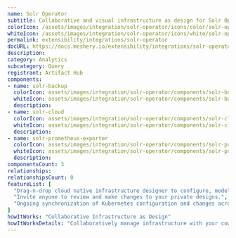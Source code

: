 ```yaml
---
name: Solr Operator
subtitle: Collaborative and visual infrastructure as design for Solr Operator
colorIcon: /assets/images/integration/solr-operator/icons/color/solr-operator-color.svg
whiteIcon: /assets/images/integration/solr-operator/icons/white/solr-operator-white.svg
permalink: extensibility/integrations/solr-operator
docURL: https://docs.meshery.io/extensibility/integrations/solr-operator
description: 
category: Analytics
subcategory: Query
registrant: Artifact Hub
components: 
- name: solr-backup
  colorIcon: assets/images/integration/solr-operator/components/solr-backup/icons/color/solr-backup-color.svg
  whiteIcon: assets/images/integration/solr-operator/components/solr-backup/icons/white/solr-backup-white.svg
  description: 
- name: solr-cloud
  colorIcon: assets/images/integration/solr-operator/components/solr-cloud/icons/color/solr-cloud-color.svg
  whiteIcon: assets/images/integration/solr-operator/components/solr-cloud/icons/white/solr-cloud-white.svg
  description: 
- name: solr-prometheus-exporter
  colorIcon: assets/images/integration/solr-operator/components/solr-prometheus-exporter/icons/color/solr-prometheus-exporter-color.svg
  whiteIcon: assets/images/integration/solr-operator/components/solr-prometheus-exporter/icons/white/solr-prometheus-exporter-white.svg
  description: 
componentsCount: 3
relationships: 
relationshipsCount: 0
featureList: [
  "Drag-n-drop cloud native infrastructure designer to configure, model, and deploy your workloads.",
  "Invite anyone to review and make changes to your private designs.",
  "Ongoing synchronization of Kubernetes configuration and changes across any number of clusters."
]
howItWorks: "Collaborative Infrastructure as Design"
howItWorksDetails: "Collaboratively manage infrastructure with your coworkers synchronously sharing the same designs."
---
```

